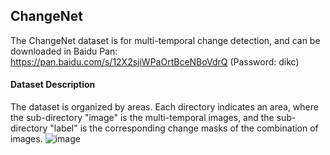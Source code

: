 ## ChangeNet

The ChangeNet dataset is for multi-temporal change detection, and can be downloaded in Baidu Pan: https://pan.baidu.com/s/12X2sjiWPaOrtBceNBoVdrQ (Password: dikc)


#### Dataset Description

The dataset is organized by areas. Each directory indicates an area, where the sub-directory "image" is the multi-temporal images, and the sub-directory "label" is the corresponding change masks of the combination of images.
![image](https://github.com/jankyee/ChangeNet/assets/21698398/e1f80f35-a956-42a1-8c35-788a2af69328)


